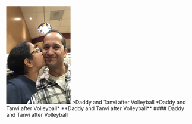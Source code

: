 <img src="./IMG-0181.jpg" alt="Daddy and Tanvi" width="173" height="263">
>Daddy and Tanvi after Volleyball
*Daddy and Tanvi after Volleyball*
**Daddy and Tanvi after Volleyball**
#### Daddy and Tanvi after Volleyball

